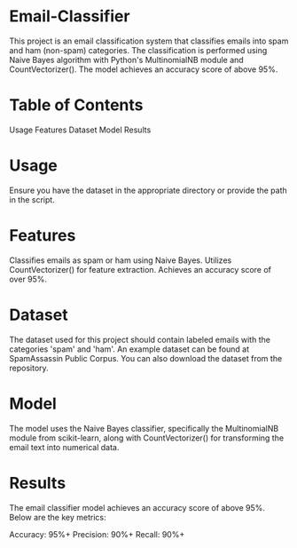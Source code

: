# Email-Classifier

This project is an email classification system that classifies emails into spam and ham (non-spam) categories. The classification is performed using Naive Bayes algorithm with Python's MultinomialNB module and CountVectorizer(). The model achieves an accuracy score of above 95%.

# Table of Contents
Usage
Features
Dataset
Model
Results

# Usage
Ensure you have the dataset in the appropriate directory or provide the path in the script.

# Features
Classifies emails as spam or ham using Naive Bayes.
Utilizes CountVectorizer() for feature extraction.
Achieves an accuracy score of over 95%.

# Dataset
The dataset used for this project should contain labeled emails with the categories 'spam' and 'ham'. An example dataset can be found at SpamAssassin Public Corpus. You can also download the dataset from the repository.

# Model
The model uses the Naive Bayes classifier, specifically the MultinomialNB module from scikit-learn, along with CountVectorizer() for transforming the email text into numerical data.

# Results
The email classifier model achieves an accuracy score of above 95%. Below are the key metrics:

Accuracy: 95%+
Precision: 90%+
Recall: 90%+




